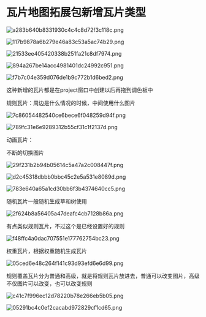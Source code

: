 # 瓦片地图拓展包新增瓦片类型

![a283b640b8331930c4c4c8d72f3c118c.png](image/a283b640b8331930c4c4c8d72f3c118c.png)

![117b9878a6b279e46a83c53a5ac74b29.png](image/117b9878a6b279e46a83c53a5ac74b29.png)

![21533ee405420338b251fa21c8df7974.png](image/21533ee405420338b251fa21c8df7974.png)

![894a267be14acc4981401dc24992c951.png](image/894a267be14acc4981401dc24992c951.png)

![f7b7c04e359d076de1b9c772b1d6bed2.png](image/f7b7c04e359d076de1b9c772b1d6bed2.png)

这种新增的瓦片都是在project窗口中创建以后再拖到调色板中

规则瓦片：周边是什么情况的时候，中间使用什么图片

![7c86054482540ce6bece6f048259d94f.png](image/7c86054482540ce6bece6f048259d94f.png)

![789fc31e6e9289312b55cf31c1f2137d.png](image/789fc31e6e9289312b55cf31c1f2137d.png)

动画瓦片：

不断的切换图片

![29f231b2b94b05614c5a47a2c008447f.png](image/29f231b2b94b05614c5a47a2c008447f.png)

![d2c45318dbbb0bbc45c2e5a531e8089d.png](image/d2c45318dbbb0bbc45c2e5a531e8089d.png)

![783e640a65a1cd30bb6f3b4374640cc5.png](image/783e640a65a1cd30bb6f3b4374640cc5.png)

随机瓦片一般随机生成草和树使用

![2f624b8a56405a47deafc4cb7128b86a.png](image/2f624b8a56405a47deafc4cb7128b86a.png)

有点类似规则瓦片，不过这个是已经设置好的规则

![f48ffc4a0dac707551e177762754bc23.png](image/f48ffc4a0dac707551e177762754bc23.png)

权重瓦片，根据权重随机生成瓦片

![05ced6e48c264f141c93d93efd6e6d99.png](image/05ced6e48c264f141c93d93efd6e6d99.png)

规则覆盖瓦片分为普通和高级，就是将规则瓦片放进去，普通可以改变图片，高级不仅图片可以改变，也可以改变规则

![c41c7f996ec12d78220b78e266eb5b05.png](image/c41c7f996ec12d78220b78e266eb5b05.png)

![05291bc4c0ef2cacabd972829cf1cd65.png](image/05291bc4c0ef2cacabd972829cf1cd65.png)
